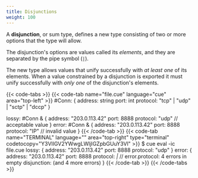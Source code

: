 ```yaml
---
title: Disjunctions
weight: 100
---
```


A **disjunction**, or sum type, defines a new type consisting of two or more
options that the type will allow.

The disjunction's options are values called its *elements*,
and they are separated by the pipe symbol (`|`).

The new type allows values that unify successfully with *at least one* of its elements.
When a value constrained by a disjunction is exported it must unify
successfully with *only one* of the disjunction's elements.
<!-- TODO: should we relax or refine this wording,
given that `x: 1 & ( 1 | int )` exports successfully? -->

{{< code-tabs >}}
{{< code-tab name="file.cue" language="cue" area="top-left" >}}
#Conn: {
	address:  string
	port:     int
	protocol: "tcp" | "udp" | "sctp" | "dccp"
}

lossy: #Conn & {
	address:  "203.0.113.42"
	port:     8888
	protocol: "udp" // acceptable value
}
error: #Conn & {
	address:  "203.0.113.42"
	port:     8888
	protocol: "IP" // invalid value
}
{{< /code-tab >}}
{{< code-tab name="TERMINAL" language="" area="top-right" type="terminal" codetocopy="Y3VlIGV2YWwgLWljIGZpbGUuY3Vl" >}}
$ cue eval -ic file.cue
lossy: {
    address:  "203.0.113.42"
    port:     8888
    protocol: "udp"
}
error: {
    address:  "203.0.113.42"
    port:     8888
    protocol: _|_ // error.protocol: 4 errors in empty disjunction: (and 4 more errors)
}
{{< /code-tab >}}
{{< /code-tabs >}}
